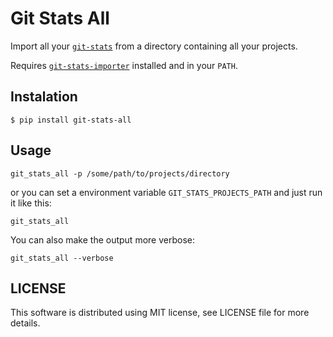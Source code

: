 Git Stats All
=============

Import all your [`git-stats`](https://github.com/IonicaBizau/git-stats) from a directory containing all your projects.

Requires [`git-stats-importer`](https://github.com/IonicaBizau/git-stats-importer) installed and in your `PATH`.

Instalation
-----------

```
$ pip install git-stats-all
```

Usage
-----

```
git_stats_all -p /some/path/to/projects/directory
```
or you can set a environment variable `GIT_STATS_PROJECTS_PATH` and just run it like this:

```
git_stats_all
```

You can also make the output more verbose:

```
git_stats_all --verbose
```


LICENSE
-------

This software is distributed using MIT license, see LICENSE file for more details.